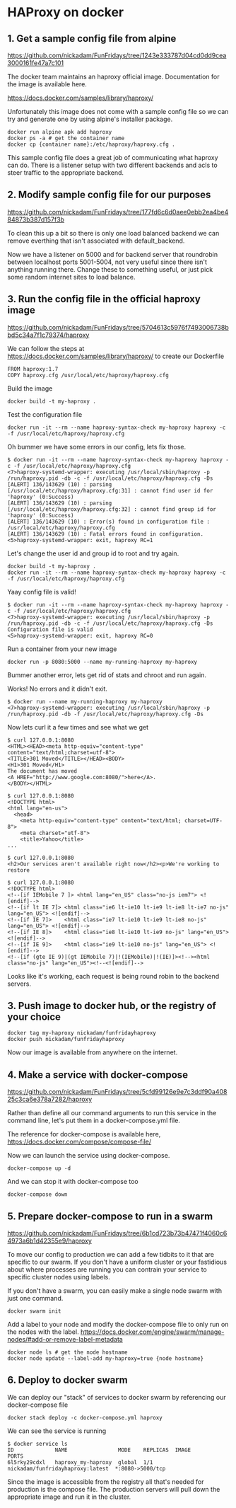 # HAProxy on docker

## 1. Get a sample config file from alpine

https://github.com/nickadam/FunFridays/tree/1243e333787d04cd0dd9cea3000161fe47a7c101

The docker team maintains an haproxy official image. Documentation for the image is available here.

https://docs.docker.com/samples/library/haproxy/

Unfortunately this image does not come with a sample config file so we can try and generate one by using alpine's installer package.

```
docker run alpine apk add haproxy
docker ps -a # get the container name
docker cp {container name}:/etc/haproxy/haproxy.cfg .
```

This sample config file does a great job of communicating what haproxy can do. There is a listener setup with two different backends and acls to steer traffic to the appropriate backend.

## 2. Modify sample config file for our purposes

https://github.com/nickadam/FunFridays/tree/177fd6c6d0aee0ebb2ea4be484873b387d157f3b

To clean this up a bit so there is only one load balanced backend we can remove everthing that isn't associated with default_backend.

Now we have a listener on 5000 and for backend server that roundrobin between localhost ports 5001-5004, not very useful since there isn't anything running there. Change these to something useful, or just pick some random internet sites to load balance.

## 3. Run the config file in the official haproxy image

https://github.com/nickadam/FunFridays/tree/5704613c5976f7493006738bbd5c34a7f1c79374/haproxy

We can follow the steps at https://docs.docker.com/samples/library/haproxy/ to create our Dockerfile

```
FROM haproxy:1.7
COPY haproxy.cfg /usr/local/etc/haproxy/haproxy.cfg
```

Build the image

```
docker build -t my-haproxy .
```

Test the configuration file

```
docker run -it --rm --name haproxy-syntax-check my-haproxy haproxy -c -f /usr/local/etc/haproxy/haproxy.cfg
```

Oh bummer we have some errors in our config, lets fix those.

```
$ docker run -it --rm --name haproxy-syntax-check my-haproxy haproxy -c -f /usr/local/etc/haproxy/haproxy.cfg
<7>haproxy-systemd-wrapper: executing /usr/local/sbin/haproxy -p /run/haproxy.pid -db -c -f /usr/local/etc/haproxy/haproxy.cfg -Ds
[ALERT] 136/143629 (10) : parsing [/usr/local/etc/haproxy/haproxy.cfg:31] : cannot find user id for 'haproxy' (0:Success)
[ALERT] 136/143629 (10) : parsing [/usr/local/etc/haproxy/haproxy.cfg:32] : cannot find group id for 'haproxy' (0:Success)
[ALERT] 136/143629 (10) : Error(s) found in configuration file : /usr/local/etc/haproxy/haproxy.cfg
[ALERT] 136/143629 (10) : Fatal errors found in configuration.
<5>haproxy-systemd-wrapper: exit, haproxy RC=1
```

Let's change the user id and group id to root and try again.

```
docker build -t my-haproxy .
docker run -it --rm --name haproxy-syntax-check my-haproxy haproxy -c -f /usr/local/etc/haproxy/haproxy.cfg
```

Yaay config file is valid!
```
$ docker run -it --rm --name haproxy-syntax-check my-haproxy haproxy -c -f /usr/local/etc/haproxy/haproxy.cfg
<7>haproxy-systemd-wrapper: executing /usr/local/sbin/haproxy -p /run/haproxy.pid -db -c -f /usr/local/etc/haproxy/haproxy.cfg -Ds
Configuration file is valid
<5>haproxy-systemd-wrapper: exit, haproxy RC=0
```

Run a container from your new image

```
docker run -p 8080:5000 --name my-running-haproxy my-haproxy
```

Bummer another error, lets get rid of stats and chroot and run again.

Works! No errors and it didn't exit.

```
$ docker run --name my-running-haproxy my-haproxy
<7>haproxy-systemd-wrapper: executing /usr/local/sbin/haproxy -p /run/haproxy.pid -db -f /usr/local/etc/haproxy/haproxy.cfg -Ds
```

Now lets curl it a few times and see what we get

```
$ curl 127.0.0.1:8080
<HTML><HEAD><meta http-equiv="content-type" content="text/html;charset=utf-8">
<TITLE>301 Moved</TITLE></HEAD><BODY>
<H1>301 Moved</H1>
The document has moved
<A HREF="http://www.google.com:8080/">here</A>.
</BODY></HTML>
```

```
$ curl 127.0.0.1:8080
<!DOCTYPE html>
<html lang="en-us">
  <head>
    <meta http-equiv="content-type" content="text/html; charset=UTF-8">
    <meta charset="utf-8">
    <title>Yahoo</title>
...
```

```
$ curl 127.0.0.1:8080
<h2>Our services aren't available right now</h2><p>We're working to restore
```

```
$ curl 127.0.0.1:8080
<!DOCTYPE html>
<!--[if IEMobile 7 ]> <html lang="en_US" class="no-js iem7"> <![endif]-->
<!--[if lt IE 7]> <html class="ie6 lt-ie10 lt-ie9 lt-ie8 lt-ie7 no-js" lang="en_US"> <![endif]-->
<!--[if IE 7]>    <html class="ie7 lt-ie10 lt-ie9 lt-ie8 no-js" lang="en_US"> <![endif]-->
<!--[if IE 8]>    <html class="ie8 lt-ie10 lt-ie9 no-js" lang="en_US"> <![endif]-->
<!--[if IE 9]>    <html class="ie9 lt-ie10 no-js" lang="en_US"> <![endif]-->
<!--[if (gte IE 9)|(gt IEMobile 7)|!(IEMobile)|!(IE)]><!--><html class="no-js" lang="en_US"><!--<![endif]-->
```

Looks like it's working, each request is being round robin to the backend servers.

## 3. Push image to docker hub, or the registry of your choice

```
docker tag my-haproxy nickadam/funfridayhaproxy
docker push nickadam/funfridayhaproxy
```

Now our image is available from anywhere on the internet.

## 4. Make a service with docker-compose

https://github.com/nickadam/FunFridays/tree/5cfd99126e9e7c3ddf90a40825c3ca6e378a7282/haproxy

Rather than define all our command arguments to run this service in the command line, let's put them in a docker-compose.yml file.

The reference for docker-compose is available here, https://docs.docker.com/compose/compose-file/

Now we can launch the service using docker-compose.

```
docker-compose up -d
```

And we can stop it with docker-compose too

```
docker-compose down
```

## 5. Prepare docker-compose to run in a swarm

https://github.com/nickadam/FunFridays/tree/6b1cd723b73b47471f4060c64973a6b1d42355e9/haproxy

To move our config to production we can add a few tidbits to it that are specific to our swarm. If you don't have a uniform cluster or your fastidious about where processes are running you can contrain your service to specific cluster nodes using labels.

If you don't have a swarm, you can easily make a single node swarm with just one command.
```
docker swarm init
```

Add a label to your node and modify the docker-compose file to only run on the nodes with the label. https://docs.docker.com/engine/swarm/manage-nodes/#add-or-remove-label-metadata 

```
docker node ls # get the node hostname
docker node update --label-add my-haproxy=true {node hostname}
```

## 6. Deploy to docker swarm

We can deploy our "stack" of services to docker swarm by referencing our docker-compose file
```
docker stack deploy -c docker-compose.yml haproxy
```

We can see the service is running 

```
$ docker service ls
ID             NAME                MODE    REPLICAS  IMAGE                             PORTS
6l5rky29cdxl   haproxy_my-haproxy  global  1/1       nickadam/funfridayhaproxy:latest  *:8080->5000/tcp
```

Since the image is accessible from the registry all that's needed for production is the compose file. The production servers will pull down the appropriate image and run it in the cluster.
